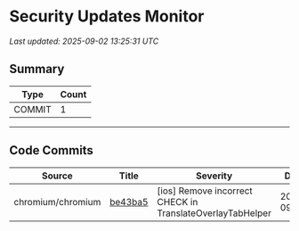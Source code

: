 # Security Updates Monitor

*Last updated: 2025-09-02 13:25:31 UTC*

## Summary
| Type | Count |
|------|-------|
| COMMIT | 1 |

---

## Code Commits

| Source | Title | Severity | Date |
|--------|-------|----------|------|
| chromium/chromium | [be43ba5](https://github.com/chromium/chromium/commit/be43ba5d7d29fda8ad7d8efb496c4ecf9d5826b5) | [ios] Remove incorrect CHECK in TranslateOverlayTabHelper | 2025-09-01 |

